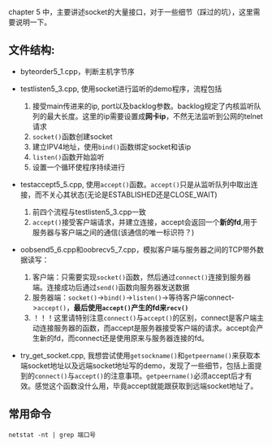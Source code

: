 chapter 5 中，主要讲述socket的大量接口，对于一些细节（踩过的坑），这里需要说明一下。

## 文件结构:
- byteorder5_1.cpp，判断主机字节序

- testlisten5_3.cpp, 使用socket进行监听的demo程序，流程包括
    1. 接受main传进来的ip, port以及backlog参数。backlog规定了内核监听队列的最大长度。这里的ip需要设置成**网卡ip**，不然无法监听到公网的telnet请求
    2. `socket()`函数创建socket
    3. 建立IPV4地址，使用`bind()`函数绑定socket和该ip
    4. `listen()`函数开始监听
    5. 设置一个循环使程序持续进行

- testaccept5_5.cpp, 使用`accept()`函数。`accept()`只是从监听队列中取出连接，而不关心其状态(无论是ESTABLISHED还是CLOSE_WAIT)
    1. 前四个流程与testlisten5_3.cpp一致
    2. `accept()`接受客户端请求，并建立连接，accept会返回一个**新的fd**,用于服务器与客户端之间的通信(该通信的唯一标识符？)

- oobsend5_6.cpp和oobrecv5_7.cpp，模拟客户端与服务器之间的TCP带外数据读写：
    1. 客户端：只需要实现`socket()`函数，然后通过`connect()`连接到服务器端。连接成功后通过`send()`函数向服务器发送数据
    2. 服务器端：`socket()`->`bind()`->`listen()`->等待客户端connect->`accept()`，**最后使用`accept()`产生的fd来`recv()`**
    3. ！！！这里请特别注意`connect()`与`accept()`的区别，connect是客户端主动连接服务器的函数，而accept是服务器接受客户端的请求。accept会产生新的fd，而connect还是使用原来与服务器连接的fd。

- try_get_socket.cpp, 我想尝试使用`getsockname()`和`getpeername()`来获取本端socket地址以及远端socket地址写的demo，发现了一些细节，包括上面提到的`connect()`与`accept()`的注意事项。`getpeername()`必须accept后才有效。感觉这个函数没什么用，毕竟accept就能跟获取到远端socket地址了。

## 常用命令
`netstat -nt | grep 端口号`